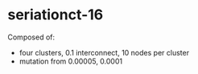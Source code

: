 # seriationct-16 #

Composed of:

* four clusters, 0.1 interconnect, 10 nodes per cluster
* mutation from  0.00005, 0.0001



